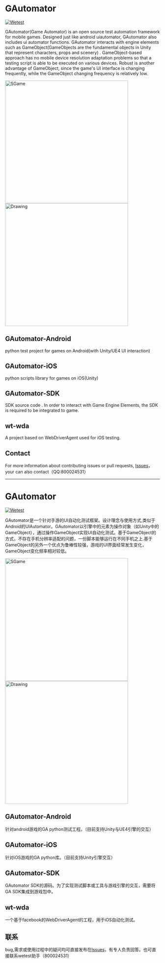 # GAutomator
[![Wetest](https://img.shields.io/badge/wetest-2.4.0-green.svg)](wetest.qq.com) 

GAutomator(Game Automator) is an open source test automation framework for mobile games. Designed just like android uiautomator, GAutomator also includes ui automator functions. GAutomator interacts  with engine elements such as GameObject(GameObjects are the fundamental objects in Unity that represent characters, props and scenery) . GameObject-based approach has no mobile device resolution adaptation problems so that a testing script is able to be executed on various devices. Robust is another advantage of GameObject, since the game's UI interface is changing frequently, while the GameObject changing frequency is relatively low.

<img src="https://github.com/Tencent/GAutomator/blob/master/doc/image/1.gif" alt="SGame" width="400px" /><img src="https://github.com/Tencent/GAutomator/blob/master/doc/image/2.gif" alt="Drawing" width="400px" />

## GAutomator-Android
python test project for games on Android(with Unity/UE4 UI interaction)

## GAutomator-iOS
python scripts library for games on iOS(Unity)

## GAutomator-SDK
SDK source code . In order to interact with Game Engine Elements, the SDK is required to be integrated to game.

## wt-wda
A project based on WebDriverAgent used for iOS testing.


## Contact
For more information about contributing issues or pull requests, [Issues](https://github.com/Tencent/GAutomator/issues)，your can also contact（QQ:800024531）

--------------------------------------------------------------------------------------------------------------------------------------

# GAutomator
[![Wetest](https://img.shields.io/badge/wetest-2.4.0-green.svg)](wetest.qq.com) 

GAutomator是一个针对手游的UI自动化测试框架。设计理念与使用方式,类似于Android的UIAutomator。GAutomator以引擎中的元素为操作对象（如Unity中的GameObject），通过操作GameObject实现UI自动化测试。基于GameObject的方式，不存在手机分辨率适配的问题，一份脚本能够运行在不同手机之上.基于GameObject的另外一个优点为鲁棒性较强，游戏的UI界面经常发生变化，GameObject变化频率相对较低。

<img src="https://github.com/Tencent/GAutomator/blob/master/doc/image/1.gif" alt="SGame" width="400px" />  <img src="https://github.com/Tencent/GAutomator/blob/master/doc/image/2.gif" alt="Drawing" width="400px" />

## GAutomator-Android
针对android游戏的GA python测试工程。（目前支持Unity与UE4引擎的交互）

## GAutomator-iOS
针对iOS游戏的GA python库。（目前支持Unity引擎交互）

## GAutomator-SDK
GAutomator SDK的源码。为了实现测试脚本或工具与游戏引擎的交互，需要将GA SDK集成到游戏包中。

## wt-wda
一个基于facebook的WebDriverAgent的工程，用于iOS自动化测试。


## 联系
bug,需求或使用过程中的疑问均可直接发布在[Issues](https://github.com/Tencent/GAutomator/issues)，有专人负责回答。也可直接联系wetest助手（800024531）
